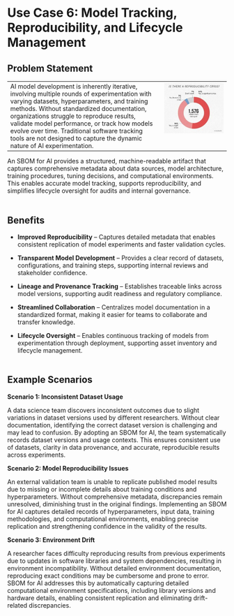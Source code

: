 # Use Case 6: Model Tracking, Reproducibility, and Lifecycle Management

## Problem Statement

<table>
<tr>
<td style="width:70%">
AI model development is inherently iterative, involving multiple rounds of experimentation with varying datasets, hyperparameters, and training methods. Without standardized documentation, organizations struggle to reproduce results, validate model performance, or track how models evolve over time. Traditional software tracking tools are not designed to capture the dynamic nature of AI experimentation.
</td>
<td style="width:30%" valign="top">
<img src="../../images/us6-image.jpg" alt="Use Case 6 Illustration" width="900">
</td>
</tr>
</table>


An SBOM for AI provides a structured, machine-readable artifact that captures comprehensive metadata about data sources, model architecture, training procedures, tuning decisions, and computational environments. This enables accurate model tracking, supports reproducibility, and simplifies lifecycle oversight for audits and internal governance.
<br><br>

## Benefits

*   **Improved Reproducibility** – Captures detailed metadata that enables consistent replication of model experiments and faster validation cycles.

*   **Transparent Model Development** – Provides a clear record of datasets, configurations, and training steps, supporting internal reviews and stakeholder confidence.

*   **Lineage and Provenance Tracking** – Establishes traceable links across model versions, supporting audit readiness and regulatory compliance.

*   **Streamlined Collaboration** – Centralizes model documentation in a standardized format, making it easier for teams to collaborate and transfer knowledge.

*   **Lifecycle Oversight** – Enables continuous tracking of models from experimentation through deployment, supporting asset inventory and lifecycle management.
<br><br>

## Example Scenarios

**Scenario 1: Inconsistent Dataset Usage**

A data science team discovers inconsistent outcomes due to slight variations in dataset versions used by different researchers. Without clear documentation, identifying the correct dataset version is challenging and may lead to confusion. By adopting an SBOM for AI, the team systematically records dataset versions and usage contexts. This ensures consistent use of datasets, clarity in data provenance, and accurate, reproducible results across experiments.

**Scenario 2: Model Reproducibility Issues**

An external validation team is unable to replicate published model results due to missing or incomplete details about training conditions and hyperparameters. Without comprehensive metadata, discrepancies remain unresolved, diminishing trust in the original findings. Implementing an SBOM for AI captures detailed records of hyperparameters, input data, training methodologies, and computational environments, enabling precise replication and strengthening confidence in the validity of the results.

**Scenario 3: Environment Drift**

A researcher faces difficulty reproducing results from previous experiments due to updates in software libraries and system dependencies, resulting in environment incompatibility. Without detailed environment documentation, reproducing exact conditions may be cumbersome and prone to error. SBOM for AI addresses this by automatically capturing detailed computational environment specifications, including library versions and hardware details, enabling consistent replication and eliminating drift-related discrepancies.

